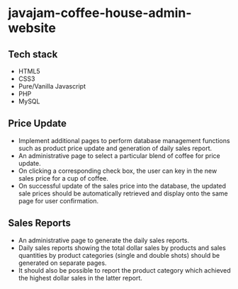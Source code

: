 # javajam-coffee-house-admin-website
## Tech stack
- HTML5 <br>
- CSS3 <br>
- Pure/Vanilla Javascript <br>
- PHP <br>
- MySQL

## Price Update
- Implement additional pages to perform database management functions such as product price update and generation of daily sales report.
- An administrative page to select a particular blend of coffee for price update. 
- On clicking a corresponding check box, the user can key in the new sales price for a cup of coffee. 
- On successful update of the sales price into the database, the updated sale prices should be automatically retrieved and display onto the same page for user confirmation.

## Sales Reports
- An administrative page to generate the daily sales reports.  <br>
- Daily sales reports showing the total dollar sales by products and sales quantities by product categories (single and double shots) should be generated on separate pages. <br>
- It should also be possible to report the product category which achieved the highest dollar sales in the latter report. <br>
